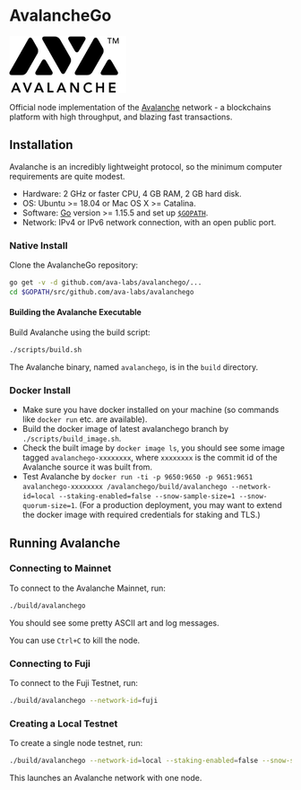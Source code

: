 # AvalancheGo
![Avalanche](resources/AvalancheBlack.png?raw=true)

Official node implementation of the [Avalanche](https://avax.network) network -
a blockchains platform with high throughput, and blazing fast transactions.

## Installation

Avalanche is an incredibly lightweight protocol, so the minimum computer requirements are quite modest.

- Hardware: 2 GHz or faster CPU, 4 GB RAM, 2 GB hard disk.
- OS: Ubuntu >= 18.04 or Mac OS X >= Catalina.
- Software: [Go](https://golang.org/doc/install) version >= 1.15.5 and set up [`$GOPATH`](https://github.com/golang/go/wiki/SettingGOPATH).
- Network: IPv4 or IPv6 network connection, with an open public port.

### Native Install

Clone the AvalancheGo repository:

```sh
go get -v -d github.com/ava-labs/avalanchego/...
cd $GOPATH/src/github.com/ava-labs/avalanchego
```

#### Building the Avalanche Executable

Build Avalanche using the build script:

```sh
./scripts/build.sh
```

The Avalanche binary, named `avalanchego`, is in the `build` directory.

### Docker Install

- Make sure you have docker installed on your machine (so commands like `docker run` etc. are available).
- Build the docker image of latest avalanchego branch by `./scripts/build_image.sh`.
- Check the built image by `docker image ls`, you should see some image tagged
  `avalanchego-xxxxxxxx`, where `xxxxxxxx` is the commit id of the Avalanche source it was built from.
- Test Avalanche by `docker run -ti -p 9650:9650 -p 9651:9651 avalanchego-xxxxxxxx /avalanchego/build/avalanchego
   --network-id=local --staking-enabled=false --snow-sample-size=1 --snow-quorum-size=1`. (For a production deployment,
  you may want to extend the docker image with required credentials for
  staking and TLS.)

## Running Avalanche

### Connecting to Mainnet

To connect to the Avalanche Mainnet, run:

```sh
./build/avalanchego
```

You should see some pretty ASCII art and log messages.

You can use `Ctrl+C` to kill the node.

### Connecting to Fuji

To connect to the Fuji Testnet, run:

```sh
./build/avalanchego --network-id=fuji
```

### Creating a Local Testnet

To create a single node testnet, run:

```sh
./build/avalanchego --network-id=local --staking-enabled=false --snow-sample-size=1 --snow-quorum-size=1
```

This launches an Avalanche network with one node.
